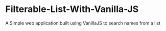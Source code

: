 # Filterable-List-With-Vanilla-JS


A Simple web application built using VanillaJS to search names from a list
